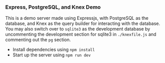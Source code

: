 ### Express, PostgreSQL, and Knex Demo

This is a demo server made using Expressjs, with PostgreSQL as the database, and Knex as the query builder for interacting with the database. You may also switch over to `sqlite3` as the development database by uncommenting the development section for sqlite3 in `./knexfile.js` and commenting out the `pg` section.

- Install dependencies using `npm install`
- Start up the server using `npm run dev`
